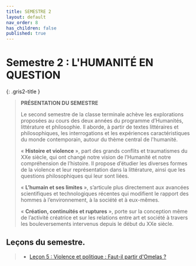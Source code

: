 ```yaml
---
title: SEMESTRE 2
layout: default
nav_order: 8
has_children: false
published: true
---
```

# Semestre 2 : L'HUMANITÉ EN QUESTION

{: .gris2-title }
> **PRÉSENTATION DU SEMESTRE**
>
>Le second semestre de la classe terminale achève les explorations proposées au cours des deux années du programme d’Humanités, littérature et philosophie. Il aborde, à partir de textes littéraires et philosophiques, les interrogations et les expériences caractéristiques du monde contemporain, autour du thème central de l'humanité.    
>
>« **Histoire et violence** », part des grands conflits et traumatismes du XXe siècle, qui ont changé notre vision de l’Humanité et notre compréhension de l’histoire. Il propose d’étudier les diverses formes de la violence et leur représentation dans la littérature, ainsi que les questions philosophiques qui leur sont liées.
>
>« **L’humain et ses limites** », s’articule plus directement aux avancées scientifiques et technologiques récentes qui modifient le rapport des hommes à l’environnement, à la société et à eux-mêmes.
>
>« **Création, continuités et ruptures** », porte sur la conception même de l’activité créatrice et sur les relations entre art et société à travers les bouleversements intervenus depuis le début du XXe siècle.   

## Leçons du semestre. 

> - [Leçon 5 : Violence et politique : Faut-il partir d'Omelas ? ](../..//docs/S2L5/S2L5-0-0.html)

